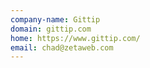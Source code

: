 ```yaml
---
company-name: Gittip
domain: gittip.com
home: https://www.gittip.com/
email: chad@zetaweb.com
---
```




